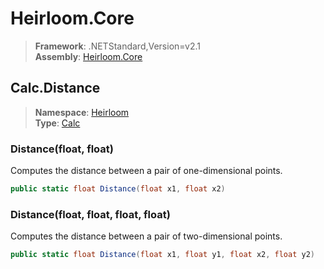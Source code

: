 # Heirloom.Core

> **Framework**: .NETStandard,Version=v2.1  
> **Assembly**: [Heirloom.Core][0]  

## Calc.Distance

> **Namespace**: [Heirloom][0]  
> **Type**: [Calc][1]  

### Distance(float, float)

Computes the distance between a pair of one-dimensional points.

```cs
public static float Distance(float x1, float x2)
```

### Distance(float, float, float, float)

Computes the distance between a pair of two-dimensional points.

```cs
public static float Distance(float x1, float y1, float x2, float y2)
```

[0]: ../Heirloom.Core.md
[1]: Heirloom.Calc.md
